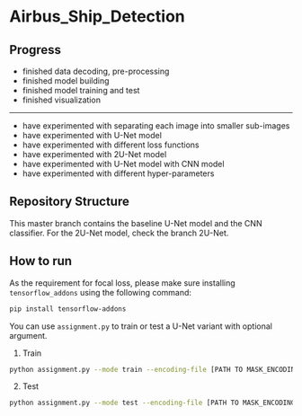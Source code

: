 # Airbus_Ship_Detection

## Progress
- finished data decoding, pre-processing 
- finished model building 
- finished model training and test
- finished visualization
-------------------------------------
- have experimented with separating each image into smaller sub-images
- have experimented with U-Net model
- have experimented with different loss functions
- have experimented with 2U-Net model
- have experimented with U-Net model with CNN model
- have experimented with different hyper-parameters

## Repository Structure
This master branch contains the baseline U-Net model and the CNN classifier. For the 2U-Net model, check the branch 2U-Net.

## How to run
As the requirement for focal loss, please make sure installing `tensorflow_addons` using the following command:

```bash
pip install tensorflow-addons
```

You can use `assignment.py` to train or test a U-Net variant with optional argument.

1. Train

```bash
python assignment.py --mode train --encoding-file [PATH TO MASK_ENCODING_FILE] --img-dir [PATH TO IMAGE DIR] --out-dir [PATH TO VISUAL RESULT] --batch-size 4 --num-epochs 1 --learn-rate 1e-4
```

2. Test

```bash
python assignment.py --mode test --encoding-file [PATH TO MASK_ENCODING FILE] --img-dir [PATH TO IMAGE DIR] --out-dir [PATH TO VISUAL RESULT] --batch-size 4
```

